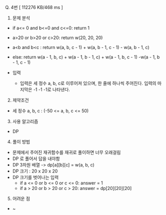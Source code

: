 Q. 4번 [ 112276 KB/468 ms ]

1. 문제 분석
- if a<= 0 and b<=0 and c<=0: return 1
- a>20 or b>20 or c>20: return w(20, 20, 20)
- a<b and b<c : return w(a, b, c - 1) + w(a, b - 1, c - 1) - w(a, b - 1, c)
- else: return w(a - 1, b, c) + w(a - 1, b - 1, c) + w(a - 1, b, c - 1) -w(a - 1, b - 1, c - 1)

- 입력
  - 입력은 세 정수 a, b, c로 이루어져 있으며, 한 줄에 하나씩 주어진다. 입력의 마지막은 -1 -1 -1로 나타낸다.

2. 제약조건
- 세 정수 a, b, c : (-50 <= a, b, c <= 50)

3. 사용 알고리즘
- DP

4. 풀이 방법
- 문제에서 주어진 재귀함수를 재귀로 풀이하면 너무 오래걸림
- DP 로 풀어서 답을 내야함
- DP 3차원 배열 -> dp[a][b][c] = w(a, b, c) 
- DP 크기 : 20 x 20 x 20
- DP 크기를 벗어나는 입력
  - if a <= 0 or b <= 0 or c <= 0: answer = 1 
  - if a > 20 or b > 20 or c > 20: answer = dp[20][20][20]

5. 어려운 점
- ~